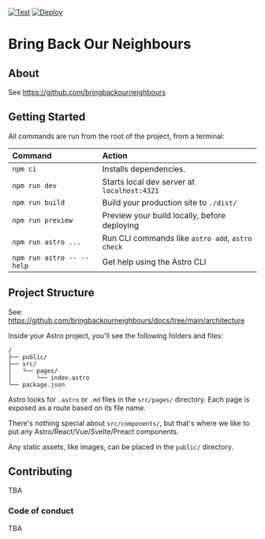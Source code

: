 [![Test](https://github.com/bringbackourneighbours/bringbackourneighbours/actions/workflows/lint.yml/badge.svg)](https://github.com/bringbackourneighbours/bringbackourneighbours/actions/workflows/lint.yml)
[![Deploy](https://github.com/bringbackourneighbours/bringbackourneighbours/actions/workflows/staging.yml/badge.svg)](https://bringbackourneighbours.github.io/bringbackourneighbours/)

# Bring Back Our Neighbours

## About

See https://github.com/bringbackourneighbours

## Getting Started

All commands are run from the root of the project, from a terminal:

| Command                   | Action                                           |
| :------------------------ | :----------------------------------------------- |
| `npm ci`                  | Installs dependencies.                           |
| `npm run dev`             | Starts local dev server at `localhost:4321`      |
| `npm run build`           | Build your production site to `./dist/`          |
| `npm run preview`         | Preview your build locally, before deploying     |
| `npm run astro ...`       | Run CLI commands like `astro add`, `astro check` |
| `npm run astro -- --help` | Get help using the Astro CLI                     |

## Project Structure

See: https://github.com/bringbackourneighbours/docs/tree/main/architecture

Inside your Astro project, you'll see the following folders and files:

```text
/
├── public/
├── src/
│   └── pages/
│       └── index.astro
└── package.json
```

Astro looks for `.astro` or `.md` files in the `src/pages/` directory. Each page is exposed as a route based on its file name.

There's nothing special about `src/components/`, but that's where we like to put any Astro/React/Vue/Svelte/Preact components.

Any static assets, like images, can be placed in the `public/` directory.

## Contributing

TBA

### Code of conduct

TBA
